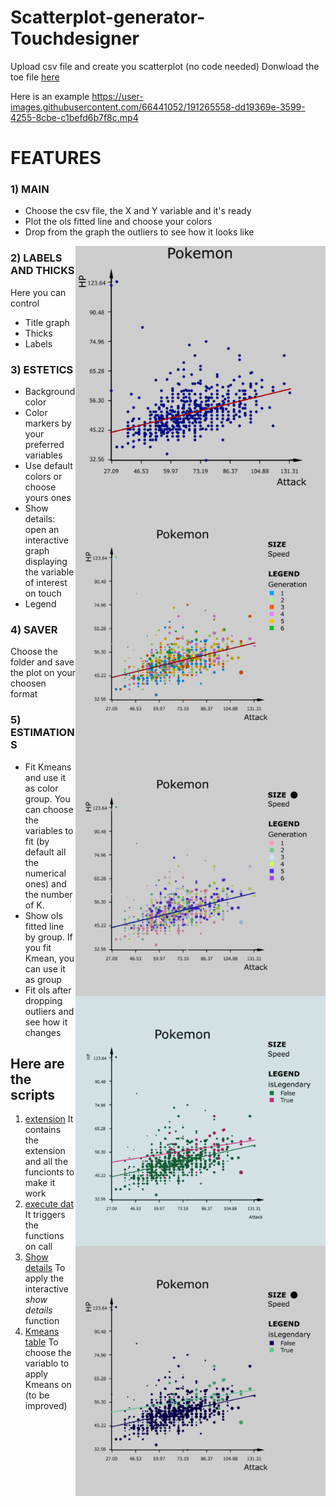 # Scatterplot-generator-Touchdesigner
Upload csv file and create you scatterplot (no code needed)
Donwload the toe file [here](https://github.com/tommella90/Scatterplot-generator-Touchdesigner/blob/main/scatterplot.1.toe)

Here is an example
https://user-images.githubusercontent.com/66441052/191265558-dd19369e-3599-4255-8cbe-c1befd6b7f8c.mp4

# FEATURES
### 1) MAIN
- Choose the csv file, the X and Y variable and it's ready
- Plot the ols fitted line and choose your colors
- Drop from the graph the outliers to see how it looks like

<img align="right" width="400" height="400" src="https://github.com/tommella90/Scatterplot-generator-Touchdesigner/blob/main/img/main.png">

### 2) LABELS AND THICKS
Here you can control
- Title graph
- Thicks
- Labels

<img align="right" width="400" height="400" src="https://github.com/tommella90/Scatterplot-generator-Touchdesigner/blob/main/img/colors.png">

### 3) ESTETICS
- Background color
- Color markers by your preferred variables
- Use default colors or choose yours ones
- Show details: open an interactive graph displaying the variable of interest on touch
- Legend

<img align="right" width="400" height="400" src="https://github.com/tommella90/Scatterplot-generator-Touchdesigner/blob/main/img/colors2.png">

### 4) SAVER
Choose the folder and save the plot on your choosen format

<img align="right" width="400" height="400" src="https://github.com/tommella90/Scatterplot-generator-Touchdesigner/blob/main/img/estimation.png">

### 5) ESTIMATIONS 
- Fit Kmeans and use it as color group. You can choose the variables to fit (by default all the numerical ones) and the number of K.
- Show ols fitted line by group. If you fit Kmean, you can use it as group 
- Fit ols after dropping outliers and see how it changes

<img align="right" width="400" height="400" src="https://github.com/tommella90/Scatterplot-generator-Touchdesigner/blob/main/img/estim1.png">


## Here are the scripts
1) [extension](https://github.com/tommella90/Scatterplot-generator-Touchdesigner/blob/main/scatter_ext.py)
   It contains the extension and all the funcionts to make it work
2) [execute dat](https://github.com/tommella90/Scatterplot-generator-Touchdesigner/blob/main/ex_dat.py)
   It triggers the functions on call
3) [Show details](https://github.com/tommella90/Scatterplot-generator-Touchdesigner/blob/main/interactive.py) 
   To apply the interactive *show details* function
4) [Kmeans table](https://github.com/tommella90/Scatterplot-generator-Touchdesigner/blob/main/make_table.py)
   To choose the variablo to apply Kmeans on (to be improved)
